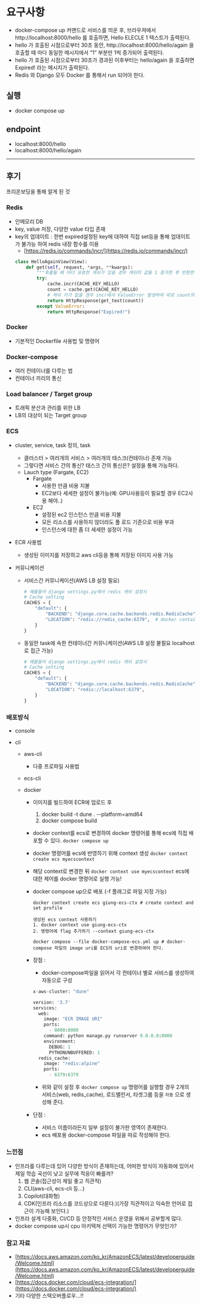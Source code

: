 # 요구사항

- docker-compose up 커맨드로 서비스를 띄운 후, 브라우져에서 http://localhost:8000/hello 를 호출하면, Hello ELECLE 1 텍스트가 출력된다.
- hello 가 호출된 시점으로부터 30초 동안, http://localhost:8000/hello/again 을 호출할 때 마다 동일한 메시지에서 “1” 부분만 1씩 증가되어 출력된다.
- hello 가 호출된 시점으로부터 30초가 경과된 이후부터는 hello/again 을 호출하면 Expired! 라는 메시지가 출력된다.
- Redis 와 Django 모두 Docker 를 통해서 run 되어야 한다.

## 실행

- docker compose up

## endpoint

- localhost:8000/hello
- localhost:8000/hello/again

---

## 후기

프리온보딩을 통해 알게 된 것

### Redis

- 인메모리 DB
- key, value 저장, 다양한 value 타입 존재
- key의 업데이트 : 한번 expired설정된 key에 대하여 직접 set등을 통해 업데이트가 불가능 하여 redis 내장 함수를 이용
  - [https://redis.io/commands/incr/](https://redis.io/commands/incr/)
  ```python
  class HelloAgainView(View):
      def get(self, request, *args, **kwargs):
          """후촐될 때 마다 유효한 캐쉬가 있을 경우 캐쉬의 값을 1 증가한 후 반환한다."""
          try:
              cache.incr(CACHE_KEY_HELLO)
              count = cache.get(CACHE_KEY_HELLO)
              # 캐쉬 키가 없을 경우 incr에서 ValueError 발생하여 따로 count의 유효성을 확인하지 않음
              return HttpResponse(get_text(count))
          except ValueError:
              return HttpResponse("Expired!")
  ```

### Docker

- 기본적인 Dockerfile 사용법 및 명령어

### Docker-compose

- 여러 컨테이너를 다루는 법
- 컨테이너 끼리의 통신

### Load balancer / Target group

- 트래픽 분산과 관리를 위한 LB
- LB의 대상이 되는 Target group

### ECS

- cluster, service, task 정의, task
  - 클러스터 > 여러개의 서비스 > 여러개의 태스크(컨테이너) 존재 가능
  - 그렇다면 서비스 간의 통신? 태스크 간의 통신은? 설정을 통해 가능하다.
  - Lauch type (Fargate, EC2)
    - Fargate
      - 사용한 만큼 비용 지불
      - EC2보다 세세한 설정이 불가능(예: GPU사용등이 필요할 경우 EC2사용 해야..)
    - EC2
      - 설정된 ec2 인스턴스 만큼 비용 지불
      - 모든 리소스를 사용하지 않더라도 풀 로드 기준으로 비용 부과
      - 인스턴스에 대한 좀 더 세세한 설정이 가능
- ECR 사용법
  - 생성된 이미지를 저장하고 aws cli등을 통해 저장된 이미지 사용 가능
- 커뮤니케이션

  - 서비스간 커뮤니케이션(AWS LB 설정 필요)

    ```python
    # 예를들어 django settings.py에서 redis 캐쉬 설정시
    # Cache setting
    CACHES = {
        "default": {
            "BACKEND": "django.core.cache.backends.redis.RedisCache",
            "LOCATION": "redis://redis_cache:6379",  # docker container name
        }
    }

    ```

  - 동일한 task에 속한 컨테이너간 커뮤니케이션(AWS LB 설정 불필요 localhost로 접근 가능)

    ```python
    # 예를들어 django settings.py에서 redis 캐쉬 설정시
    # Cache setting
    CACHES = {
        "default": {
            "BACKEND": "django.core.cache.backends.redis.RedisCache",
            "LOCATION": "redis://localhost:6379",
        }
    }

    ```

### 배포방식

- console
- cli

  - aws-cli
    - 다중 프로파일 사용법
  - ecs-cli
  - docker

    - 이미지를 빌드하여 ECR에 업로드 후
      1. docker build -t dune . --platform=amd64
      2. docker compose build
    - docker context를 ecs로 변경하여 docker 명령어를 통해 ecs에 직접 배포할 수 있다. `docker compose up`
    - docker 명령어를 ecs에 반영하기 위해 context 생성 `docker context create ecs myecscontext`
    - 해당 context로 변경한 뒤 `docker context use myecscontext` ecs에 대한 제어를 docker 명령어로 실행 가능!
    - docker compose up으로 배포 (-f 플래그로 파일 지정 가능)

      ```
      docker context create ecs giung-ecs-ctx # create context and set profile

      생성된 ecs context 사용하기
      1. docker context use giung-ecs-ctx
      2. 명령어에 flag 추가하기 --context giung-ecs-ctx

      docker compose --file docker-compose-ecs.yml up # docker-compose 파일의 image uri를 ECS의 uri로 변경하여야 한다.
      ```

    - 장점 :

      - docker-compose파일을 읽어서 각 컨테이너 별로 서비스를 생성하여 자동으로 구성

      ```python
      x-aws-cluster: "dune"

      version: '3.7'
      services:
        web:
          image: "ECR IMAGE URI"
          ports:
            - 8000:8000
          command: python manage.py runserver 0.0.0.0:8000
          environment:
            DEBUG: 1
            PYTHONUNBUFFERED: 1
        redis_cache:
          image: "redis:alpine"
          ports:
            - 6379:6379
      ```

      - 위와 같이 설정 후 `docker compose up` 명령어를 실행할 경우 2개의 서비스(web, redis_cache), 로드밸런서, 타겟그룹 등을 `자동` 으로 생성해 준다.

    - 단점 :
      - 서비스 이름이라든지 일부 설정이 불가한 영역이 존재한다.
      - ecs 배포용 docker-compose 파일을 따로 작성해야 한다.

### 느낀점

- 인프라를 다루는데 있어 다양한 방식이 존재하는데, 어떠한 방식이 자동화에 있어서 제일 학습 곡선이 낮고 실무에 적응이 빠를까?
  1. 웹 콘솔(접근성이 제일 좋고 직관적)
  2. CLI(aws-cli, ecs-cli 등…)
  3. Copilot(대화형)
  4. CDK(인프라 리소스를 코드상으로 다룬다.)(가장 직관적이고 익숙한 언어로 접근이 가능해 보인다.)
- 인프라 설계 다중화, CI/CD 등 안정적인 서비스 운영을 위해서 공부할게 많다.
- docker compose up시 cpu 아키텍쳐 선택이 가능한 명령어가 무엇인가?

### 참고 자료

- [https://docs.aws.amazon.com/ko_kr/AmazonECS/latest/developerguide/Welcome.html](https://docs.aws.amazon.com/ko_kr/AmazonECS/latest/developerguide/Welcome.html)
- [https://docs.docker.com/cloud/ecs-integration/](https://docs.docker.com/cloud/ecs-integration/)
- 기타 다양한 스택오버플로우…!!
